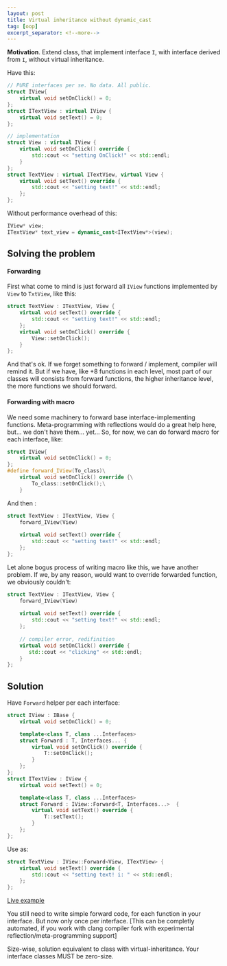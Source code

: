 ```yaml
---
layout: post
title: Virtual inheritance without dynamic_cast
tag: [oop]
excerpt_separator: <!--more-->
---
```


**Motivation**. Extend class, that implement interface `I`, with interface derived from `I`, without virtual inheritance.

Have this:

```c++
// PURE interfaces per se. No data. All public.
struct IView{
    virtual void setOnClick() = 0;
};
struct ITextView : virtual IView {
    virtual void setText() = 0;
};

// implementation
struct View : virtual IView {
    virtual void setOnClick() override {
        std::cout << "setting OnClick!" << std::endl;
    }
};
struct TextView : virtual ITextView, virtual View {
    virtual void setText() override {
        std::cout << "setting text!" << std::endl;
    };
};
```

Without performance overhead of this:

```c++
IView* view;
ITextView* text_view = dynamic_cast<ITextView*>(view);
```

<!--more-->

## Solving the problem
#### Forwarding

First what come to mind is just forward all `IView` functions implemented by `View` to `TxtView`, like this:

```c++
struct TextView : ITextView, View {
    virtual void setText() override {
        std::cout << "setting text!" << std::endl;
    };
    virtual void setOnClick() override {
        View::setOnClick();
    }    
};
```

And that's ok. If we forget something to forward / implement, compiler will remind it. But if we have, like +8 functions in each level, most part of our classes will consists from forward functions, the higher inheritance level, the more functions we should forward.

#### Forwarding with macro

We need some machinery to forward base interface-implementing functions. Meta-programming with reflections would do a great help here, but... we don't have them... yet... So, for now, we can do forward macro for each interface, like:

```c++
struct IView{
    virtual void setOnClick() = 0;
};
#define forward_IView(To_class)\
    virtual void setOnClick() override {\
        To_class::setOnClick();\
    } 
```

And then :

```c++
struct TextView : ITextView, View {
    forward_IView(View)
    
    virtual void setText() override {
        std::cout << "setting text!" << std::endl;
    };
};
```

Let alone bogus process of writing macro like this, we have another problem. If we, by any reason, would want to override forwarded function, we obviously couldn't:

```c++
struct TextView : ITextView, View {
    forward_IView(View)
    
    virtual void setText() override {
        std::cout << "setting text!" << std::endl;
    };
    
    // compiler error, redifinition
    virtual void setOnClick() override {
       std::cout << "clicking" << std::endl;
    }     
};
```

## Solution

Have `Forward` helper per each interface:

```c++
struct IView : IBase {
    virtual void setOnClick() = 0;

    template<class T, class ...Interfaces>
    struct Forward : T, Interfaces... {
        virtual void setOnClick() override {
            T::setOnClick();
        }
    };
};
struct ITextView : IView {
    virtual void setText() = 0;

    template<class T, class ...Interfaces>
    struct Forward : IView::Forward<T, Interfaces...>  {
        virtual void setText() override {
            T::setText();
        }
    };
};
```

Use as:

```c++
struct TextView : IView::Forward<View, ITextView> {
    virtual void setText() override {
        std::cout << "setting text! i: " << std::endl;
    };
};
```

[Live example](http://coliru.stacked-crooked.com/a/773caa7443ece2bf)

You still need to write simple forward code, for each function in your interface. But now only once per interface. [This can be completly automated, if you work with clang compiler fork  with experimental reflection/meta-programming support]

Size-wise, solution equivalent to class with virtual-inheritance. Your interface classes MUST be zero-size.
